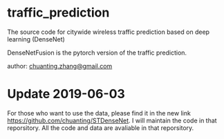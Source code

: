 # traffic_prediction
The source code for citywide wireless traffic prediction based on deep learning (DenseNet)

DenseNetFusion is the pytorch version of the traffic prediction.

author: chuanting.zhang@gmail.com

# Update 2019-06-03

For those who want to use the data, please find it in the new link https://github.com/chuanting/STDenseNet. I will maintain the code in that reporsitory. All the code and data are avaliable in that reporsitory.
